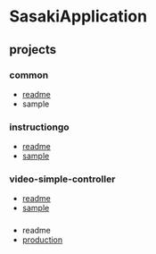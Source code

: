 # SasakiApplication


## projects
### common
 - [readme](https://github.com/amadarecreature/SasakiApplication/tree/master/common)
 - sample
### instructiongo
 - [readme](https://github.com/amadarecreature/SasakiApplication/tree/master/instructiongo)
 - [sample](https://amadarecreature.github.io/SasakiApplication/instructiongo/sample/)
### video-simple-controller
 - [readme](https://github.com/amadarecreature/SasakiApplication/tree/master/video-simple-controller)
 - [sample](https://amadarecreature.github.io/SasakiApplication/video-simple-controller/sample/)

### 
 - readme
 - [production](https://amadarecreature.github.io/SasakiApplication/enjoy-go-lp/dist/)

